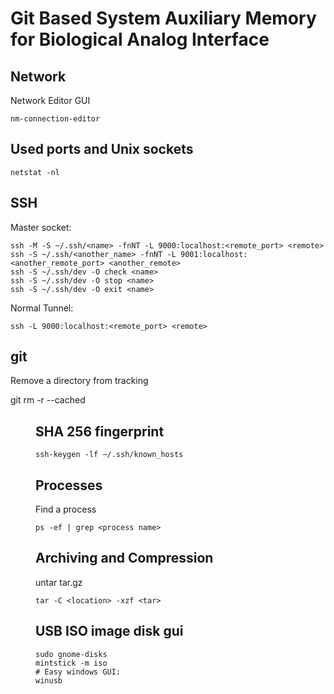 # Git Based System Auxiliary Memory for Biological Analog Interface #


## Network ##
Network Editor GUI

    nm-connection-editor

## Used ports and Unix sockets ##

    netstat -nl

## SSH

Master socket:

    ssh -M -S ~/.ssh/<name> -fnNT -L 9000:localhost:<remote_port> <remote>
    ssh -S ~/.ssh/<another_name> -fnNT -L 9001:localhost:<another_remote_port> <another_remote>
    ssh -S ~/.ssh/dev -O check <name>
    ssh -S ~/.ssh/dev -O stop <name>
    ssh -S ~/.ssh/dev -O exit <name>

Normal Tunnel:

    ssh -L 9000:localhost:<remote_port> <remote>

## git ##

Remove a directory from tracking

   git rm -r --cached <dir>

## SHA 256 fingerprint ##

    ssh-keygen -lf ~/.ssh/known_hosts


## Processes ##
Find a process

    ps -ef | grep <process name>


## Archiving and Compression ##

untar tar.gz

    tar -C <location> -xzf <tar>

## USB ISO image disk gui ##

    sudo gnome-disks
    mintstick -m iso
    # Easy windows GUI:
    winusb
